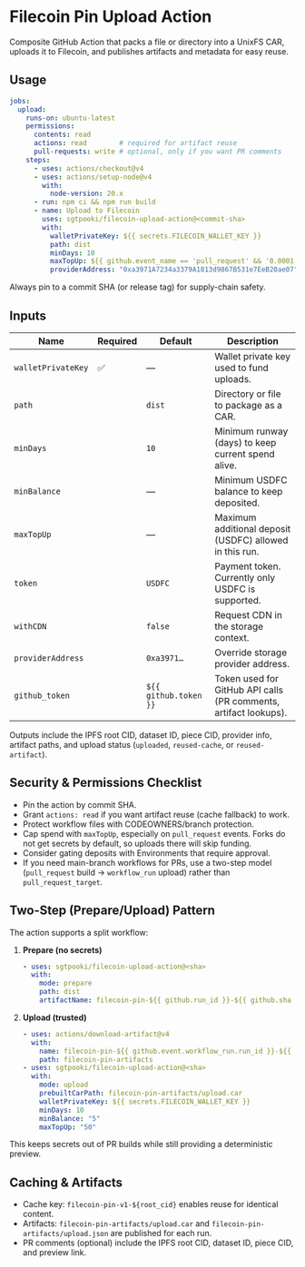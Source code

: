 # Filecoin Pin Upload Action

Composite GitHub Action that packs a file or directory into a UnixFS CAR, uploads it to Filecoin, and publishes artifacts and metadata for easy reuse.

## Usage

```yaml
jobs:
  upload:
    runs-on: ubuntu-latest
    permissions:
      contents: read
      actions: read        # required for artifact reuse
      pull-requests: write # optional, only if you want PR comments
    steps:
      - uses: actions/checkout@v4
      - uses: actions/setup-node@v4
        with:
          node-version: 20.x
      - run: npm ci && npm run build
      - name: Upload to Filecoin
        uses: sgtpooki/filecoin-upload-action@<commit-sha>
        with:
          walletPrivateKey: ${{ secrets.FILECOIN_WALLET_KEY }}
          path: dist
          minDays: 10
          maxTopUp: ${{ github.event_name == 'pull_request' && '0.0001' || '0.01' }}
          providerAddress: "0xa3971A7234a3379A1813d9867B531e7EeB20ae07"
```

Always pin to a commit SHA (or release tag) for supply-chain safety.

## Inputs

| Name | Required | Default | Description |
| --- | --- | --- | --- |
| `walletPrivateKey` | ✅ | — | Wallet private key used to fund uploads. |
| `path` | | `dist` | Directory or file to package as a CAR. |
| `minDays` | | `10` | Minimum runway (days) to keep current spend alive. |
| `minBalance` | | — | Minimum USDFC balance to keep deposited. |
| `maxTopUp` | | — | Maximum additional deposit (USDFC) allowed in this run. |
| `token` | | `USDFC` | Payment token. Currently only USDFC is supported. |
| `withCDN` | | `false` | Request CDN in the storage context. |
| `providerAddress` | | `0xa3971…` | Override storage provider address. |
| `github_token` | | `${{ github.token }}` | Token used for GitHub API calls (PR comments, artifact lookups). |

Outputs include the IPFS root CID, dataset ID, piece CID, provider info, artifact paths, and upload status (`uploaded`, `reused-cache`, or `reused-artifact`).

## Security & Permissions Checklist

- Pin the action by commit SHA.
- Grant `actions: read` if you want artifact reuse (cache fallback) to work.
- Protect workflow files with CODEOWNERS/branch protection.
- Cap spend with `maxTopUp`, especially on `pull_request` events. Forks do not get secrets by default, so uploads there will skip funding.
- Consider gating deposits with Environments that require approval.
- If you need main-branch workflows for PRs, use a two-step model (`pull_request` build → `workflow_run` upload) rather than `pull_request_target`.

## Two-Step (Prepare/Upload) Pattern

The action supports a split workflow:

1. **Prepare (no secrets)**
   ```yaml
   - uses: sgtpooki/filecoin-upload-action@<sha>
     with:
       mode: prepare
       path: dist
       artifactName: filecoin-pin-${{ github.run_id }}-${{ github.sha }}
   ```

2. **Upload (trusted)**
   ```yaml
   - uses: actions/download-artifact@v4
     with:
       name: filecoin-pin-${{ github.event.workflow_run.run_id }}-${{ github.event.workflow_run.head_sha }}
       path: filecoin-pin-artifacts
   - uses: sgtpooki/filecoin-upload-action@<sha>
     with:
       mode: upload
       prebuiltCarPath: filecoin-pin-artifacts/upload.car
       walletPrivateKey: ${{ secrets.FILECOIN_WALLET_KEY }}
       minDays: 10
       minBalance: "5"
       maxTopUp: "50"
   ```

This keeps secrets out of PR builds while still providing a deterministic preview.

## Caching & Artifacts

- Cache key: `filecoin-pin-v1-${root_cid}` enables reuse for identical content.
- Artifacts: `filecoin-pin-artifacts/upload.car` and `filecoin-pin-artifacts/upload.json` are published for each run.
- PR comments (optional) include the IPFS root CID, dataset ID, piece CID, and preview link.
